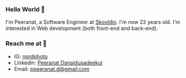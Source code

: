 ### Hello World 👋
I'm Peeranat, a Software Engineer at [Skooldio](https://www.skooldio.com/). I'm now 22 years old. 
I'm interested in Web development (both front-end and back-end). 

### Reach me at :incoming_envelope:
* IG: [nprdphoto](https://www.instagram.com/nprdphoto/)
* Linkedin: [Peeranat Danaidusadeekul](https://www.linkedin.com/in/peeranatd/)
* Email: [ppeeranat.d@gmail.com](mailto:ppeeranat.d@gmail.com)
